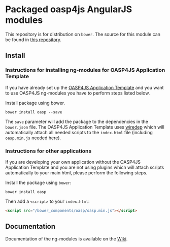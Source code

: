# Packaged oasp4js AngularJS modules

This repository is for distribution on `bower`. The source for this module can be found in
[this repository](https://github.com/oasp/oasp4js).

## Install

### Instructions for installing ng-modules for OASP4JS Application Template

If you have already set up the [OASP4JS Application Template](https://github.com/oasp/generator-oasp) and you want to use OASP4JS ng-modules you have to perform steps listed below.

Install package using bower.

```shell
bower install oasp --save
``` 

The `save` parameter will add the package to the dependencies in the `bower.json` file. The OASP4JS Application Template uses [wiredep](https://github.com/taptapship/wiredep) which will automatically attach all needed scripts to the `index.html` file (including `oasp.min.js` needed here).

### Instructions for other applications

If you are developing your own application without the OASP4JS Application Template and you are not using plugins which will attach scripts automatically to your main html, please perform the following steps.

Install the package using `bower`:

```shell
bower install oasp
```
Then add a `<script>` to your `index.html`:

```html
<script src="/bower_components/oasp/oasp.min.js"></script>
```

## Documentation

Documentation of the ng-modules is available on the [Wiki](https://github.com/oasp/oasp4js/wiki/oasp4js-ng-modules).
